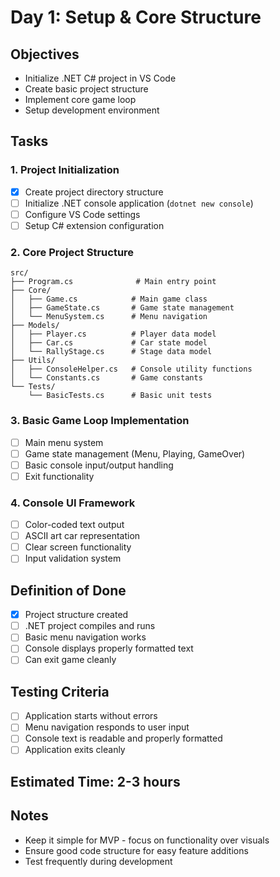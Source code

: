 # Day 1: Setup & Core Structure

## Objectives
- Initialize .NET C# project in VS Code
- Create basic project structure
- Implement core game loop
- Setup development environment

## Tasks

### 1. Project Initialization
- [x] Create project directory structure
- [ ] Initialize .NET console application (`dotnet new console`)
- [ ] Configure VS Code settings
- [ ] Setup C# extension configuration

### 2. Core Project Structure
```
src/
├── Program.cs              # Main entry point
├── Core/
│   ├── Game.cs            # Main game class
│   ├── GameState.cs       # Game state management
│   └── MenuSystem.cs      # Menu navigation
├── Models/
│   ├── Player.cs          # Player data model
│   ├── Car.cs             # Car state model
│   └── RallyStage.cs      # Stage data model
├── Utils/
│   ├── ConsoleHelper.cs   # Console utility functions
│   └── Constants.cs       # Game constants
└── Tests/
    └── BasicTests.cs      # Basic unit tests
```

### 3. Basic Game Loop Implementation
- [ ] Main menu system
- [ ] Game state management (Menu, Playing, GameOver)
- [ ] Basic console input/output handling
- [ ] Exit functionality

### 4. Console UI Framework
- [ ] Color-coded text output
- [ ] ASCII art car representation
- [ ] Clear screen functionality
- [ ] Input validation system

## Definition of Done
- [x] Project structure created
- [ ] .NET project compiles and runs
- [ ] Basic menu navigation works
- [ ] Console displays properly formatted text
- [ ] Can exit game cleanly

## Testing Criteria
- [ ] Application starts without errors
- [ ] Menu navigation responds to user input
- [ ] Console text is readable and properly formatted
- [ ] Application exits cleanly

## Estimated Time: 2-3 hours

## Notes
- Keep it simple for MVP - focus on functionality over visuals
- Ensure good code structure for easy feature additions
- Test frequently during development

